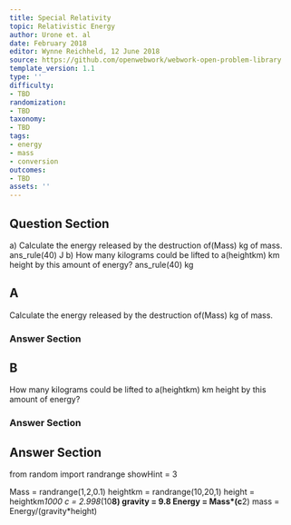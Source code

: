 ```yaml
---
title: Special Relativity
topic: Relativistic Energy
author: Urone et. al
date: February 2018
editor: Wynne Reichheld, 12 June 2018
source: https://github.com/openwebwork/webwork-open-problem-library
template_version: 1.1
type: ''
difficulty:
- TBD
randomization:
- TBD
taxonomy:
- TBD
tags:
- energy
- mass
- conversion
outcomes:
- TBD
assets: ''
---
```


## Question Section 

a) Calculate the energy released by the destruction of(Mass) kg of mass. 
ans_rule(40) J
b) How many kilograms could be lifted to a(heightkm) km height by this amount of energy?
ans_rule(40) kg

## A
Calculate the energy released by the destruction of(Mass) kg of mass. 
### Answer Section
## B
How many kilograms could be lifted to a(heightkm) km height by this amount of energy?
### Answer Section


## Answer Section

from random import randrange
showHint = 3

Mass = randrange(1,2,0.1)
heightkm = randrange(10,20,1)
height = heightkm*1000
c = 2.998*(10**8)
gravity = 9.8
Energy = Mass*(c**2)
mass = Energy/(gravity*height)